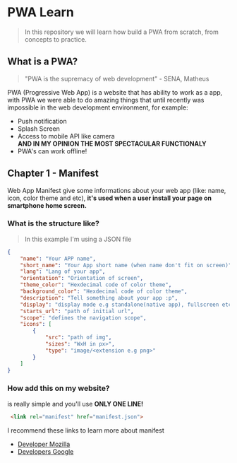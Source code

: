 # PWA Learn

> In this repository we will learn how build a PWA from scratch, from concepts to practice.

## What is a PWA?

> "PWA is the supremacy of web development" - SENA, Matheus

PWA (Progressive Web App) is a website that has ability to work as a app, with PWA we were able to do amazing things that until recently was impossible in the web development environment, for example:
- Push notification
- Splash Screen
- Access to mobile API like camera<br/>
**AND IN MY OPINION THE MOST SPECTACULAR FUNCTIONALY**
- PWA's can work offline!

## Chapter 1 - Manifest

Web App Manifest give some informations about your web app (like: name, icon, color theme and etc), **it's used when a user install your page on smartphone home screen.**

### What is the structure like?

> In this example I'm using a JSON file

```json
{
    "name": "Your APP name",
    "short_name": "Your App short name (when name don't fit on screen)",
    "lang": "Lang of your app",
    "orientation": "Orientation of screen",
    "theme_color": "Hexdecimal code of color theme",
    "background_color": "Hexdecimal code of color theme",
    "description": "Tell something about your app :p",
    "display": "display mode e.g standalone(native app), fullscreen etc..",
    "starts_url": "path of initial url",
    "scope": "defines the navigation scope",
    "icons": [
        {
            "src": "path of img",
            "sizes": "WxH in px>",
            "type": "image/<extension e.g png>"
        }
    ]
}
```
### How add this on my website?

is really simple and you'll use **ONLY ONE LINE!**
```html
 <link rel="manifest" href="manifest.json">
```
I recommend these links to learn more about manifest

- [Developer Mozilla](https://developer.mozilla.org/en-US/docs/Web/Manifest)
- [Developers Google](https://developers.google.com/web/fundamentals/web-app-manifest)

